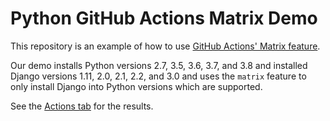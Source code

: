 # Python GitHub Actions Matrix Demo

This repository is an example of how to use [GitHub Actions' Matrix feature](https://help.github.com/en/actions/automating-your-workflow-with-github-actions/workflow-syntax-for-github-actions#jobsjob_idstrategymatrix). 

Our demo installs Python versions 2.7, 3.5, 3.6, 3.7, and 3.8 and installed Django versions 1.11, 2.0, 2.1, 2.2, and 3.0 and uses the `matrix` feature to only install Django into Python versions which are supported. 

See the [Actions tab](https://github.com/jefftriplett/python-github-actions-matrix-demo/actions) for the results. 
